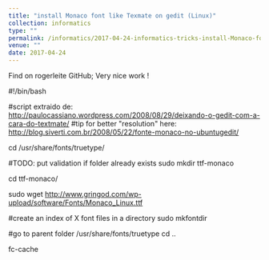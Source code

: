 ```yaml
---
title: "install Monaco font like Texmate on gedit (Linux)"
collection: informatics
type: ""
permalink: /informatics/2017-04-24-informatics-tricks-install-Monaco-font
venue: ""
date: 2017-04-24
---
```


Find on rogerleite GitHub; Very nice work !

#!/bin/bash

#script extraido de: http://paulocassiano.wordpress.com/2008/08/29/deixando-o-gedit-com-a-cara-do-textmate/
#tip for better "resolution" here: http://blog.siverti.com.br/2008/05/22/fonte-monaco-no-ubuntugedit/

cd /usr/share/fonts/truetype/

#TODO: put validation if folder already exists
sudo mkdir ttf-monaco

cd ttf-monaco/

sudo wget http://www.gringod.com/wp-upload/software/Fonts/Monaco_Linux.ttf

#create an index of X font files in a directory
sudo mkfontdir

#go to parent folder /usr/share/fonts/truetype
cd ..

fc-cache